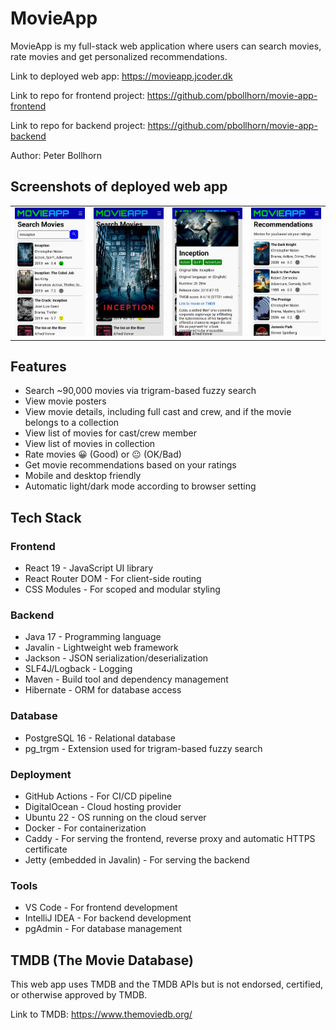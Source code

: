 # MovieApp

MovieApp is my full-stack web application where users can search movies, rate movies and get personalized recommendations.

Link to deployed web app: https://movieapp.jcoder.dk

Link to repo for frontend project: https://github.com/pbollhorn/movie-app-frontend

Link to repo for backend project: https://github.com/pbollhorn/movie-app-backend

Author: Peter Bollhorn

## Screenshots of deployed web app

<table>
<tr>
  <td><img src="screenshots/screenshot1.jpg" width="500"></td>
  <td><img src="screenshots/screenshot2.jpg" width="500"></td>
  <td><img src="screenshots/screenshot3.jpg" width="500"></td>
  <td><img src="screenshots/screenshot4.jpg" width="500"></td>
</tr>
</table>

## Features

- Search ~90,000 movies via trigram-based fuzzy search
- View movie posters
- View movie details, including full cast and crew, and if the movie belongs to a collection
- View list of movies for cast/crew member
- View list of movies in collection
- Rate movies 😀 (Good) or 😐 (OK/Bad)
- Get movie recommendations based on your ratings
- Mobile and desktop friendly
- Automatic light/dark mode according to browser setting

## Tech Stack

### Frontend
- React 19 - JavaScript UI library
- React Router DOM - For client-side routing
- CSS Modules - For scoped and modular styling

### Backend
- Java 17 - Programming language
- Javalin - Lightweight web framework
- Jackson - JSON serialization/deserialization
- SLF4J/Logback - Logging
- Maven - Build tool and dependency management
- Hibernate - ORM for database access

### Database
- PostgreSQL 16 - Relational database
- pg_trgm - Extension used for trigram-based fuzzy search

### Deployment
- GitHub Actions - For CI/CD pipeline
- DigitalOcean - Cloud hosting provider
- Ubuntu 22 - OS running on the cloud server
- Docker - For containerization
- Caddy - For serving the frontend, reverse proxy and automatic HTTPS certificate
- Jetty (embedded in Javalin) - For serving the backend

### Tools
- VS Code - For frontend development
- IntelliJ IDEA - For backend development
- pgAdmin - For database management

## TMDB (The Movie Database)
This web app uses TMDB and the TMDB APIs but is not endorsed, certified, or otherwise approved by TMDB.

Link to TMDB: https://www.themoviedb.org/